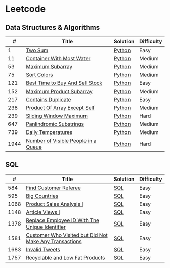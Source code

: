 # Leetcode

## Data Structures & Algorithms

| # | Title | Solution | Difficulty |
|---| ----- | -------- | ---------- |
|1|[Two Sum](https://leetcode.com/problems/two-sum/description/) | [Python](./algorithms/twoSum/twoSum.py) |Easy|
|11|[Container With Most Water](https://leetcode.com/problems/container-with-most-water/description/) | [Python](./algorithms/containerWithMostWater/containerWithMostWater.py) |Medium|
|53|[Maximum Subarray](https://leetcode.com/problems/maximum-subarray/) | [Python](./algorithms/maximumSubArray/maximumSubArray.py)|Medium|
|75|[Sort Colors](https://leetcode.com/problems/sort-colors/) | [Python](./algorithms/sortColors/sortColors-Dutch.py) |Medium|
|121|[Best Time to Buy And Sell Stock](https://leetcode.com/problems/best-time-to-buy-and-sell-stock/) | [Python](./algorithms/bestTimeToBuyAndSellStock/bestTimetoBuyAndSellStock.py) |Easy|
|152|[Maximum Product Subarray](https://leetcode.com/problems/maximum-product-subarray/description/) | [Python](./algorithms/maximumProductSubarray/maximumProductSubarray.py) |Medium|
|217|[Contains Duplicate](https://leetcode.com/problems/contains-duplicate/description/) | [Python](./algorithms/containsDuplicate/containsDuplicate.py) |Easy|
|238|[Product Of Array Except Self](https://leetcode.com/problems/product-of-array-except-self/) | [Python](./algorithms/productOfArrayExceptSelf/productOfArrayExceptSelf.py) |Medium|
|239|[Sliding Window Maximum](https://leetcode.com/problems/sliding-window-maximum/description/) | [Python](./algorithms/slidingWindowMaximum/slidingWindowMaximum.py) |Hard|
|647|[Panlindromic Substrings](https://leetcode.com/problems/palindromic-substrings/description/) | [Python](./algorithms/panlindromicSubstring/panlindromicSubstring.py) |Medium|
|739|[Daily Temperatures](https://leetcode.com/problems/daily-temperatures/description/) | [Python](./algorithms/dailyTemperatures/dailyTemperatures.py) |Medium|
|1944|[Number of Visible People in a Queue](https://leetcode.com/problems/number-of-visible-people-in-a-queue/description/) | [Python](./algorithms/numberOfVisiblePeopleInAQueue/numberOfVisiblePeopleInAQueue.py) |Hard|

## SQL
| # | Title | Solution | Difficulty |
|---| ----- | -------- | ---------- |
|584|[Find Customer Referee](https://leetcode.com/problems/find-customer-referee/description/?envType=study-plan-v2&envId=top-sql-50) | [SQL](./SQL/SQL-50/select/sql584.sql) |Easy|
|595|[Big Countries](https://leetcode.com/problems/big-countries/description/?envType=study-plan-v2&envId=top-sql-50) | [SQL](./SQL/SQL-50/select/sql595.sql) |Easy|
|1068|[Product Sales Analysis I](https://leetcode.com/problems/product-sales-analysis-i/description/?envType=study-plan-v2&envId=top-sql-50) | [SQL](./SQL/SQL-50/basic-joins/sql1068.sql) |Easy|
|1148|[Article Views I](https://leetcode.com/problems/article-views-i/description/?envType=study-plan-v2&envId=top-sql-50) | [SQL](./SQL/SQL-50/select/sql1148.sql) |Easy|
|1378|[Replace Employee ID With The Unique Identifier](https://leetcode.com/problems/replace-employee-id-with-the-unique-identifier/description/?envType=study-plan-v2&envId=top-sql-50) | [SQL](./SQL/SQL-50/basic-joins/sql1378.sql) |Easy|
|1581|[Customer Who Visited but Did Not Make Any Transactions](https://leetcode.com/problems/customer-who-visited-but-did-not-make-any-transactions/?envType=study-plan-v2&envId=top-sql-50) | [SQL](./SQL/SQL-50/basic-joins/sql1581.sql) |Easy|
|1683|[Invalid Tweets](https://leetcode.com/problems/invalid-tweets/description/?envType=study-plan-v2&envId=top-sql-50) | [SQL](./SQL/SQL-50/select/sql1683.sql) |Easy|
|1757|[Recyclable and Low Fat Products](https://leetcode.com/problems/recyclable-and-low-fat-products/description/?envType=study-plan-v2&envId=top-sql-50) | [SQL](./SQL/SQL-50/select/sql1757.sql) |Easy|

